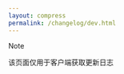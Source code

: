 ```yaml
---
layout: compress
permalink: /changelog/dev.html
---
```


<!----{{ '>' }}
<script>location = "{% link {{ '_pages/changelogs/dev.md' }} %}"</script>
{% assign changelogs = site.changelogs | where_exp: "item", "item.relative_path contains 'dev'" | reverse %}
{% assign changelogs = changelogs | where_exp: "item", "item.slug == site.data.hmcl.dev.nowchange or item.slug == site.data.hmcl.dev.nowpreview" %}
{% for item in changelogs %}
  {% assign version = item.slug %}
  <h1 id="{% if version == site.data.hmcl.dev.nowchange %}nowchange{% elsif version == site.data.hmcl.dev.nowpreview %}nowpreview{% else %}HMCL-{{ version }}{% endif %}">HMCL {{ version }}</h1>
  <div>{{ item.content | markdownify }}</div>
{% endfor %}
{{ '<' }}!---->

<!--{% comment %}-->

> [!NOTE]
> 该页面仅用于客户端获取更新日志

<!--{% endcomment %}-->
